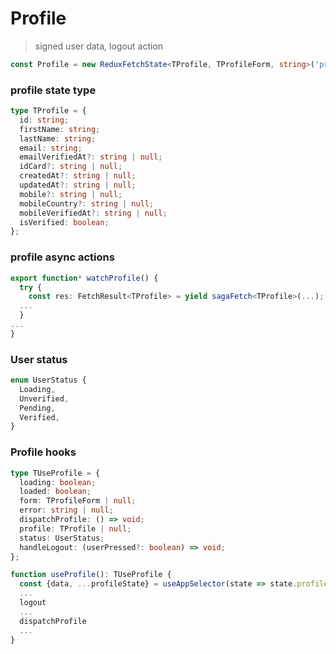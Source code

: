 # Profile

> signed user data, logout action

```typescript
const Profile = new ReduxFetchState<TProfile, TProfileForm, string>('profile');
```

### profile state type

```typescript
type TProfile = {
  id: string;
  firstName: string;
  lastName: string;
  email: string;
  emailVerifiedAt?: string | null;
  idCard?: string | null;
  createdAt?: string | null;
  updatedAt?: string | null;
  mobile?: string | null;
  mobileCountry?: string | null;
  mobileVerifiedAt?: string | null;
  isVerified: boolean;
};
```

### profile async actions

```typescript
export function* watchProfile() {
  try {
    const res: FetchResult<TProfile> = yield sagaFetch<TProfile>(...);
  ...
  }
...
}
```

### User status

```typescript
enum UserStatus {
  Loading,
  Unverified,
  Pending,
  Verified,
}
```

### Profile hooks

```typescript
type TUseProfile = {
  loading: boolean;
  loaded: boolean;
  form: TProfileForm | null;
  error: string | null;
  dispatchProfile: () => void;
  profile: TProfile | null;
  status: UserStatus;
  handleLogout: (userPressed?: boolean) => void;
};

function useProfile(): TUseProfile {
  const {data, ...profileState} = useAppSelector(state => state.profile);
  ...
  logout
  ...
  dispatchProfile
  ...
}
```
